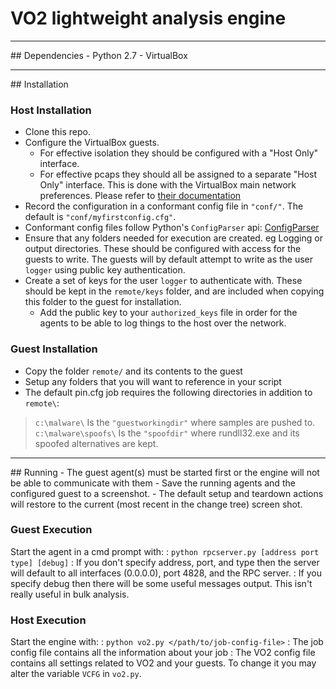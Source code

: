 # VO2 lightweight analysis engine

<hr>
## Dependencies
- Python 2.7
- VirtualBox

<hr>
## Installation

### Host Installation
- Clone this repo.
- Configure the VirtualBox guests.
  - For effective isolation they should be configured with a "Host Only" interface. 
  - For effective pcaps they should all be assigned to a separate "Host Only" interface. This is done with the VirtualBox main network preferences. Please refer to [their documentation](https://www.virtualbox.org/manual/ch06.html#network_hostonly)
- Record the configuration in a conformant config file in `"conf/"`. The default is `"conf/myfirstconfig.cfg"`.
- Conformant config files follow Python's `ConfigParser` api: [ConfigParser](https://docs.python.org/2/library/configparser.html)
- Ensure that any folders needed for execution are created. eg Logging or output directories. These should be configured with access for the guests to write. The guests will by default attempt to write as the user `logger` using public key authentication.
- Create a set of keys for the user `logger` to authenticate with. These should be kept in the `remote/keys` folder, and are included when copying this folder to the guest for installation.
  - Add the public key to your `authorized_keys` file in order for the agents to be able to log things to the host over the network.

### Guest Installation
- Copy the folder `remote/` and its contents to the guest
- Setup any folders that you will want to reference in your script
- The default pin.cfg job requires the following directories in addition to `remote\`:
> `c:\malware\` Is the `"guestworkingdir"` where samples are pushed to.
> `c:\malware\spoofs\` Is the `"spoofdir"` where rundll32.exe and its spoofed alternatives are kept.

<hr>
## Running
- The guest agent(s) must be started first or the engine will not be able to communicate with them
- Save the running agents and the configured guest to a screenshot.
- The default setup and teardown actions will restore to the current (most recent in the change tree) screen shot.

### Guest Execution
Start the agent in a cmd prompt with:
: ```python rpcserver.py [address port type] [debug]``` 
: If you don't specify address, port, and type then the server will default to all interfaces (0.0.0.0), port 4828, and the RPC server.
: If you specify debug then there will be some useful messages output. This isn't really useful in bulk analysis.

### Host Execution
Start the engine with:
: ```python vo2.py </path/to/job-config-file>```
: The job config file contains all the information about your job
: The VO2 config file contains all settings related to VO2 and your guests. To change it you may alter the variable `VCFG` in `vo2.py`.

